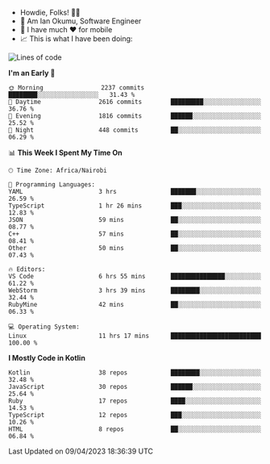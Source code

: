 
* Howdie, Folks! 👋🤓
* 🤪 Am Ian Okumu, Software Engineer
* 📱 I have much ❤️ for mobile
* 📈 This is what I have been doing:
  
<!-- <a href="https://otsembo.github.io/OtsemboPortfolio/" style="margin-right:.5%; margin-top=.5%;">
  <img align="center" src="https://github-readme-stats.vercel.app/api/top-langs/?username=otsembo&layout=compact" />
</a> -->

<!--START_SECTION:waka-->
![Lines of code](https://img.shields.io/badge/From%20Hello%20World%20I%27ve%20Written-5.8%20million%20lines%20of%20code-blue)

**I'm an Early 🐤** 

```text
🌞 Morning                2237 commits        ████████░░░░░░░░░░░░░░░░░   31.43 % 
🌆 Daytime                2616 commits        █████████░░░░░░░░░░░░░░░░   36.76 % 
🌃 Evening                1816 commits        ██████░░░░░░░░░░░░░░░░░░░   25.52 % 
🌙 Night                  448 commits         ██░░░░░░░░░░░░░░░░░░░░░░░   06.29 % 
```


📊 **This Week I Spent My Time On** 

```text
🕑︎ Time Zone: Africa/Nairobi

💬 Programming Languages: 
YAML                     3 hrs               ███████░░░░░░░░░░░░░░░░░░   26.59 % 
TypeScript               1 hr 26 mins        ███░░░░░░░░░░░░░░░░░░░░░░   12.83 % 
JSON                     59 mins             ██░░░░░░░░░░░░░░░░░░░░░░░   08.77 % 
C++                      57 mins             ██░░░░░░░░░░░░░░░░░░░░░░░   08.41 % 
Other                    50 mins             ██░░░░░░░░░░░░░░░░░░░░░░░   07.43 % 

🔥 Editors: 
VS Code                  6 hrs 55 mins       ███████████████░░░░░░░░░░   61.22 % 
WebStorm                 3 hrs 39 mins       ████████░░░░░░░░░░░░░░░░░   32.44 % 
RubyMine                 42 mins             ██░░░░░░░░░░░░░░░░░░░░░░░   06.33 % 

💻 Operating System: 
Linux                    11 hrs 17 mins      █████████████████████████   100.00 % 
```

**I Mostly Code in Kotlin** 

```text
Kotlin                   38 repos            ████████░░░░░░░░░░░░░░░░░   32.48 % 
JavaScript               30 repos            ██████░░░░░░░░░░░░░░░░░░░   25.64 % 
Ruby                     17 repos            ████░░░░░░░░░░░░░░░░░░░░░   14.53 % 
TypeScript               12 repos            ███░░░░░░░░░░░░░░░░░░░░░░   10.26 % 
HTML                     8 repos             ██░░░░░░░░░░░░░░░░░░░░░░░   06.84 % 
```




 Last Updated on 09/04/2023 18:36:39 UTC
<!--END_SECTION:waka-->

<br />
<br />
<br />
<br />
<br />
  
  </div>
<!---
otsembo/otsembo is a ✨ special ✨ repository because its `README.md` (this file) appears on your GitHub profile.
You can click the Preview link to take a look at your changes.
--->
